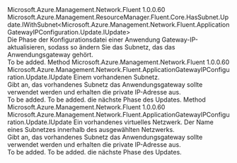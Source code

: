 <Type Name="IWithSubnet" FullName="Microsoft.Azure.Management.Network.Fluent.ApplicationGatewayIPConfiguration.Update.IWithSubnet">
  <TypeSignature Language="C#" Value="public interface IWithSubnet : Microsoft.Azure.Management.ResourceManager.Fluent.Core.HasSubnet.Update.IWithSubnet&lt;Microsoft.Azure.Management.Network.Fluent.ApplicationGatewayIPConfiguration.Update.IUpdate&gt;" />
  <TypeSignature Language="ILAsm" Value=".class public interface auto ansi abstract IWithSubnet implements class Microsoft.Azure.Management.ResourceManager.Fluent.Core.HasSubnet.Update.IWithSubnet`1&lt;class Microsoft.Azure.Management.Network.Fluent.ApplicationGatewayIPConfiguration.Update.IUpdate&gt;" />
  <TypeSignature Language="DocId" Value="T:Microsoft.Azure.Management.Network.Fluent.ApplicationGatewayIPConfiguration.Update.IWithSubnet" />
  <TypeSignature Language="VB.NET" Value="Public Interface IWithSubnet&#xA;Implements IWithSubnet(Of IUpdate)" />
  <TypeSignature Language="F#" Value="type IWithSubnet = interface&#xA;    interface IWithSubnet&lt;IUpdate&gt;" />
  <AssemblyInfo>
    <AssemblyName>Microsoft.Azure.Management.Network.Fluent</AssemblyName>
    <AssemblyVersion>1.0.0.60</AssemblyVersion>
  </AssemblyInfo>
  <Interfaces>
    <Interface>
      <InterfaceName>Microsoft.Azure.Management.ResourceManager.Fluent.Core.HasSubnet.Update.IWithSubnet&lt;Microsoft.Azure.Management.Network.Fluent.ApplicationGatewayIPConfiguration.Update.IUpdate&gt;</InterfaceName>
    </Interface>
  </Interfaces>
  <Docs>
    <summary>
            Die Phase der Konfigurationsdatei einer Anwendung Gateway-IP-aktualisieren, sodass so ändern Sie das Subnetz, das das Anwendungsgateway gehört.
            </summary>
    <remarks>To be added.</remarks>
  </Docs>
  <Members>
    <Member MemberName="WithExistingSubnet">
      <MemberSignature Language="C#" Value="public Microsoft.Azure.Management.Network.Fluent.ApplicationGatewayIPConfiguration.Update.IUpdate WithExistingSubnet (Microsoft.Azure.Management.Network.Fluent.ISubnet subnet);" />
      <MemberSignature Language="ILAsm" Value=".method public hidebysig newslot virtual instance class Microsoft.Azure.Management.Network.Fluent.ApplicationGatewayIPConfiguration.Update.IUpdate WithExistingSubnet(class Microsoft.Azure.Management.Network.Fluent.ISubnet subnet) cil managed" />
      <MemberSignature Language="DocId" Value="M:Microsoft.Azure.Management.Network.Fluent.ApplicationGatewayIPConfiguration.Update.IWithSubnet.WithExistingSubnet(Microsoft.Azure.Management.Network.Fluent.ISubnet)" />
      <MemberSignature Language="VB.NET" Value="Public Function WithExistingSubnet (subnet As ISubnet) As IUpdate" />
      <MemberSignature Language="F#" Value="abstract member WithExistingSubnet : Microsoft.Azure.Management.Network.Fluent.ISubnet -&gt; Microsoft.Azure.Management.Network.Fluent.ApplicationGatewayIPConfiguration.Update.IUpdate" Usage="iWithSubnet.WithExistingSubnet subnet" />
      <MemberType>Method</MemberType>
      <AssemblyInfo>
        <AssemblyName>Microsoft.Azure.Management.Network.Fluent</AssemblyName>
        <AssemblyVersion>1.0.0.60</AssemblyVersion>
      </AssemblyInfo>
      <ReturnValue>
        <ReturnType>Microsoft.Azure.Management.Network.Fluent.ApplicationGatewayIPConfiguration.Update.IUpdate</ReturnType>
      </ReturnValue>
      <Parameters>
        <Parameter Name="subnet" Type="Microsoft.Azure.Management.Network.Fluent.ISubnet" />
      </Parameters>
      <Docs>
        <param name="subnet">Einem vorhandenen Subnetz.</param>
        <summary>
            Gibt an, das vorhandenes Subnetz das Anwendungsgateway sollte verwendet werden und erhalten die private IP-Adresse aus.
            </summary>
        <returns>To be added.</returns>
        <remarks>To be added.</remarks>
        <return>die nächste Phase des Updates.</return>
      </Docs>
    </Member>
    <Member MemberName="WithExistingSubnet">
      <MemberSignature Language="C#" Value="public Microsoft.Azure.Management.Network.Fluent.ApplicationGatewayIPConfiguration.Update.IUpdate WithExistingSubnet (Microsoft.Azure.Management.Network.Fluent.INetwork network, string subnetName);" />
      <MemberSignature Language="ILAsm" Value=".method public hidebysig newslot virtual instance class Microsoft.Azure.Management.Network.Fluent.ApplicationGatewayIPConfiguration.Update.IUpdate WithExistingSubnet(class Microsoft.Azure.Management.Network.Fluent.INetwork network, string subnetName) cil managed" />
      <MemberSignature Language="DocId" Value="M:Microsoft.Azure.Management.Network.Fluent.ApplicationGatewayIPConfiguration.Update.IWithSubnet.WithExistingSubnet(Microsoft.Azure.Management.Network.Fluent.INetwork,System.String)" />
      <MemberSignature Language="VB.NET" Value="Public Function WithExistingSubnet (network As INetwork, subnetName As String) As IUpdate" />
      <MemberSignature Language="F#" Value="abstract member WithExistingSubnet : Microsoft.Azure.Management.Network.Fluent.INetwork * string -&gt; Microsoft.Azure.Management.Network.Fluent.ApplicationGatewayIPConfiguration.Update.IUpdate" Usage="iWithSubnet.WithExistingSubnet (network, subnetName)" />
      <MemberType>Method</MemberType>
      <AssemblyInfo>
        <AssemblyName>Microsoft.Azure.Management.Network.Fluent</AssemblyName>
        <AssemblyVersion>1.0.0.60</AssemblyVersion>
      </AssemblyInfo>
      <ReturnValue>
        <ReturnType>Microsoft.Azure.Management.Network.Fluent.ApplicationGatewayIPConfiguration.Update.IUpdate</ReturnType>
      </ReturnValue>
      <Parameters>
        <Parameter Name="network" Type="Microsoft.Azure.Management.Network.Fluent.INetwork" />
        <Parameter Name="subnetName" Type="System.String" />
      </Parameters>
      <Docs>
        <param name="network">Ein vorhandenes virtuelles Netzwerk.</param>
        <param name="subnetName">Der Name eines Subnetzes innerhalb des ausgewählten Netzwerks.</param>
        <summary>
            Gibt an, das vorhandenes Subnetz das Anwendungsgateway sollte verwendet werden und erhalten die private IP-Adresse aus.
            </summary>
        <returns>To be added.</returns>
        <remarks>To be added.</remarks>
        <return>die nächste Phase des Updates.</return>
      </Docs>
    </Member>
  </Members>
</Type>